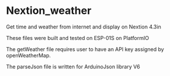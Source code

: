 # Nextion_weather
Get time and weather from internet and display on Nextion 4.3in

These files were built and tested on ESP-01S on PlatformIO

The getWeather file requires user to have an API key assigned
by openWeatherMap.

The parseJson file is written for ArduinoJson library V6
